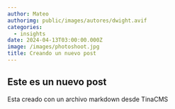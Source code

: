 ```yaml
---
author: Mateo
authorimg: public/images/autores/dwight.avif
categories:
  - insights
date: 2024-04-13T03:00:00.000Z
image: /images/photoshoot.jpg
title: Creando un nuevo post
---
```


## Este es un nuevo post 

Esta creado con un archivo markdown desde TinaCMS
